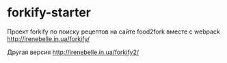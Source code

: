 # forkify-starter
Проект forkify по поиску рецептов на сайте food2fork
вместе с webpack
http://irenebelle.in.ua/forkify/

Другая версия http://irenebelle.in.ua/forkify2/ 
